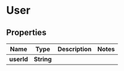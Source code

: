 

# User


## Properties

| Name | Type | Description | Notes |
|------------ | ------------- | ------------- | -------------|
|**userId** | **String** |  |  |




